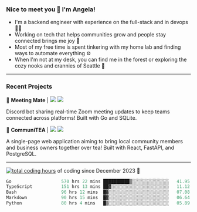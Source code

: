 ### Nice to meet you 👋 I'm Angela!

- I'm a backend engineer with experience on the full-stack and in devops 👩‍💻
- Working on tech that helps communities grow and people stay connected brings me joy 🤝
- Most of my free time is spent tinkering with my home lab and finding ways to automate everything ⚙️
- When I'm not at my desk, you can find me in the forest or exploring the cozy nooks and crannies of Seattle 🧋

---

### Recent Projects

👾 **Meeting Mate** | [![](https://img.shields.io/badge/Code-violet.svg?style=flat-square)](https://github.com/angelajfisher/meeting-mate) [![](https://img.shields.io/badge/Site-violet.svg?style=flat-square)](https://angelajfisher.com/projects/meeting-mate)

Discord bot sharing real-time Zoom meeting updates to keep teams connected across platforms! Built with Go and SQLite.

🍵 **CommuniTEA** | [![](https://img.shields.io/badge/Code-green.svg?style=flat-square)](https://gitlab.com/angelajfisher/communiTEA) [![](https://img.shields.io/badge/Demo-green.svg?style=flat-square)](https://angelajfisher.gitlab.io/communiTEA/)

A single-page web application aiming to bring local community members and business owners together over tea!  Built with React, FastAPI, and PostgreSQL.

---

<a href="https://wakatime.com/@018c1e94-8745-411f-aea1-f33be044d952"><img src="https://wakatime.com/badge/user/018c1e94-8745-411f-aea1-f33be044d952.svg?style=flat-square" alt="total coding hours" /></a> of coding since December 2023 🌊<br>
<!--START_SECTION:waka-->

```go
Go                   570 hrs 22 mins ██████████▒░░░░░░░░░░░░░░   41.95 %
TypeScript           151 hrs 13 mins ██▓░░░░░░░░░░░░░░░░░░░░░░   11.12 %
Bash                 96 hrs 12 mins  █▓░░░░░░░░░░░░░░░░░░░░░░░   07.08 %
Markdown             90 hrs 15 mins  █▓░░░░░░░░░░░░░░░░░░░░░░░   06.64 %
Python               80 hrs 4 mins   █▒░░░░░░░░░░░░░░░░░░░░░░░   05.89 %
```

<!--END_SECTION:waka--> 
